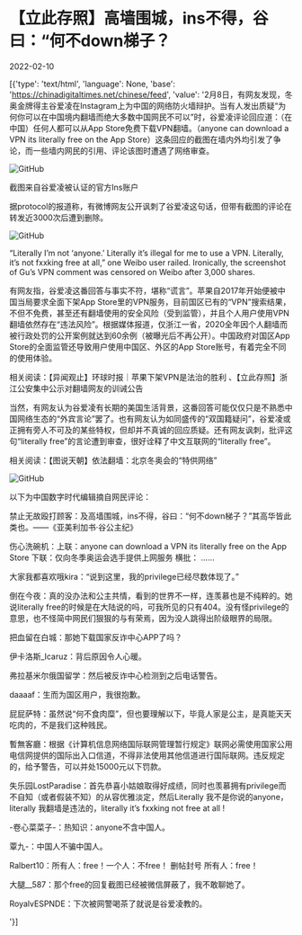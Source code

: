 # 【立此存照】高墙围城，ins不得，谷曰：“何不down梯子？

2022-02-10

[{'type': 'text/html', 'language': None, 'base': 'https://chinadigitaltimes.net/chinese/feed', 'value': '2月8日，有网友发现，冬奥金牌得主谷爱凌在Instagram上为中国的网络防火墙辩护。当有人发出质疑“为何你可以在中国境内翻墙而绝大多数中国网民不可以”时，谷爱凌评论回应道：（在中国）任何人都可以从App Store免费下载VPN翻墙。（anyone can download a VPN its literally free on the App Store）这条回应的截图在墙内外均引发了争论，而一些墙内网民的引用、评论该图时遭遇了网络审查。



![GitHub](https://chinadigitaltimes.net/chinese/files/2022/02/image-1644491523220.png)



截图来自谷爱凌被认证的官方Ins账户

据protocol的报道称，有微博网友公开讽刺了谷爱凌这句话，但带有截图的评论在转发近3000次后遭到删除。

![GitHub](https://chinadigitaltimes.net/chinese/files/2022/02/image-1644489034281-1024x1024.png)



“Literally I’m not ‘anyone.’ Literally it’s illegal for me to use a VPN. Literally, it’s not fxxking free at all,” one Weibo user railed. Ironically, the screenshot of Gu’s VPN comment was censored on Weibo after 3,000 shares.



有网友指，谷爱凌这番回答与事实不符，堪称“谎言”。苹果自2017年开始便被中国当局要求全面下架App Store里的VPN服务，目前国区已有的“VPN”搜索结果，不但不免费，甚至还有翻墙使用的安全风险（受到监管），并且个人用户使用VPN翻墙依然存在“违法风险”。根据媒体报道，仅浙江一省，2020全年因个人翻墙而被行政处罚的公开案例就达到60余例（被曝光后不再公开）。中国政府对国区App Store的全面监管还导致用户使用中国区、外区的App Store账号，有着完全不同的使用体验。

相关阅读：【异闻观止】环球时报｜苹果下架VPN是法治的胜利 、【立此存照】浙江公安集中公示对翻墙网友的训诫公告

当然，有网友认为谷爱凌有长期的美国生活背景，这番回答可能仅仅只是不熟悉中国网络生态的“外宾言论”罢了。也有网友认为如同盛传的“双国籍疑问”，谷爱凌或正拥有旁人不可及的某些特权，但却并不真诚的回应质疑。还有网友讽刺，批评这句“literally free”的言论遭到审查，很好诠释了中文互联网的“literally free”。

相关阅读：【图说天朝】依法翻墙：北京冬奥会的“特供网络”

![GitHub](https://chinadigitaltimes.net/chinese/files/2022/02/image-1644494306632.png)

以下为中国数字时代编辑摘自网民评论：



禁止无故殴打顾客：及高墙围城，ins不得，谷曰：“何不down梯子？”其高华皆此类也。——《亚美利加书·谷公主纪》

伤心洗碗机：上联：anyone can download a VPN its literally free on the App Store  下联：仅向冬季奥运会选手提供上网服务  横批： &#8230;&#8230;

大家我都喜欢哦kira：“说到这里，我的privilege已经尽数体现了。”

倒在今夜：真的没办法和公主共情，看到的世界不一样，连羡慕也是不纯粹的。她说literally free的时候是在大陆说的吗，可我所见的只有404。没有怪privilege的意思，也不怪简中网民们狠狠的与有荣焉，因为没人跳得出阶级眼界的局限。 

把血留在白城：那她下载国家反诈中心APP了吗？

伊卡洛斯_Icaruz：背后原因令人心暖。

弗拉基米尔俄国留学：然后被反诈中心检测到之后电话警告。

daaaaf：生而为国区用户，我很抱歉。

屁屁萨特：虽然说“何不食肉糜”，但也要理解以下，毕竟人家是公主，是真能天天吃肉的，不是我们这种贱民。

暫無客廳：根据《计算机信息网络国际联网管理暂行规定》联网必需使用国家公用电信网提供的国际出入口信道，不得非法使用其他信道进行国际联网。违反规定的，给予警告，可以并处15000元以下罚款。

失乐园LostParadise：首先恭喜小姑娘取得好成绩，同时也羡慕拥有privilege而不自知（或者假装不知）的从容优雅淡定，然后Literally 我不是你说的anyone，literally 我翻墙是违法的，literally it’s fxxking not free at all !

-卷心菜菜子-：热知识：anyone不含中国人。

覃九-：中国人不骗中国人。

Ralbert10：所有人：free！一个人：不free！ 删帖封号 所有人：free！

大腿__587：那个free的回复截图已经被微信屏蔽了，我不敢聊她了。

RoyalvESPNDE：下次被网警喝茶了就说是谷爱凌教的。

'}]